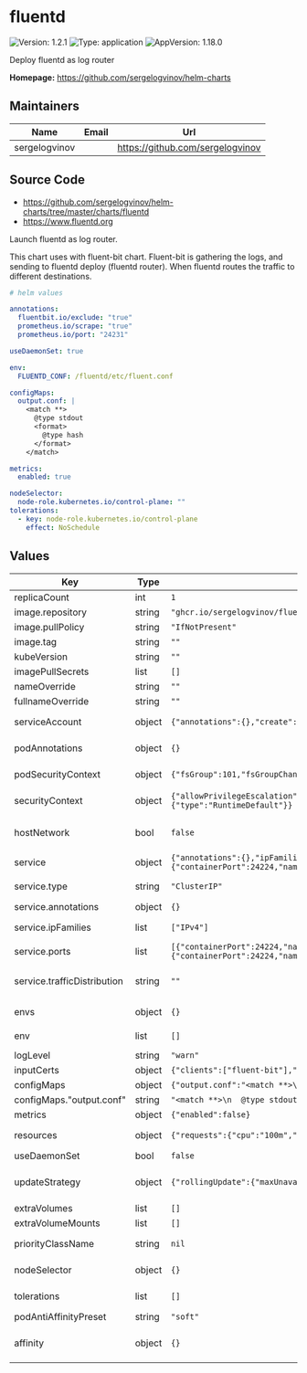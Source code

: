 # fluentd

![Version: 1.2.1](https://img.shields.io/badge/Version-1.2.1-informational?style=flat-square) ![Type: application](https://img.shields.io/badge/Type-application-informational?style=flat-square) ![AppVersion: 1.18.0](https://img.shields.io/badge/AppVersion-1.18.0-informational?style=flat-square)

Deploy fluentd as log router

**Homepage:** <https://github.com/sergelogvinov/helm-charts>

## Maintainers

| Name | Email | Url |
| ---- | ------ | --- |
| sergelogvinov |  | <https://github.com/sergelogvinov> |

## Source Code

* <https://github.com/sergelogvinov/helm-charts/tree/master/charts/fluentd>
* <https://www.fluentd.org>

Launch fluentd as log router.

This chart uses with fluent-bit chart.
Fluent-bit is gathering the logs, and sending to fluentd deploy (fluentd router).
When fluentd routes the traffic to different destinations.

```yaml
# helm values

annotations:
  fluentbit.io/exclude: "true"
  prometheus.io/scrape: "true"
  prometheus.io/port: "24231"

useDaemonSet: true

env:
  FLUENTD_CONF: /fluentd/etc/fluent.conf

configMaps:
  output.conf: |
    <match **>
      @type stdout
      <format>
        @type hash
      </format>
    </match>

metrics:
  enabled: true

nodeSelector:
  node-role.kubernetes.io/control-plane: ""
tolerations:
  - key: node-role.kubernetes.io/control-plane
    effect: NoSchedule
```

## Values

| Key | Type | Default | Description |
|-----|------|---------|-------------|
| replicaCount | int | `1` |  |
| image.repository | string | `"ghcr.io/sergelogvinov/fluentd"` |  |
| image.pullPolicy | string | `"IfNotPresent"` |  |
| image.tag | string | `""` |  |
| kubeVersion | string | `""` |  |
| imagePullSecrets | list | `[]` |  |
| nameOverride | string | `""` |  |
| fullnameOverride | string | `""` |  |
| serviceAccount | object | `{"annotations":{},"create":true,"name":""}` | Pods Service Account. ref: https://kubernetes.io/docs/tasks/configure-pod-container/configure-service-account/ |
| podAnnotations | object | `{}` | Annotations for pod. ref: https://kubernetes.io/docs/concepts/overview/working-with-objects/annotations/ example: `fluentbit.io/exclude: 'true'` |
| podSecurityContext | object | `{"fsGroup":101,"fsGroupChangePolicy":"OnRootMismatch","runAsGroup":101,"runAsNonRoot":true,"runAsUser":100}` | Pod Security Context. ref: https://kubernetes.io/docs/tasks/configure-pod-container/security-context/#set-the-security-context-for-a-pod |
| securityContext | object | `{"allowPrivilegeEscalation":false,"capabilities":{"drop":["ALL"]},"seccompProfile":{"type":"RuntimeDefault"}}` | Container Security Context. ref: https://kubernetes.io/docs/tasks/configure-pod-container/security-context/#set-the-security-context-for-a-pod |
| hostNetwork | bool | `false` | Use host's network namespace. ref: https://kubernetes.io/docs/concepts/policy/pod-security-policy/#host-namespaces |
| service | object | `{"annotations":{},"ipFamilies":["IPv4"],"ports":[{"containerPort":24224,"name":"fluentd","protocol":"TCP"},{"containerPort":24224,"name":"heartbeat","protocol":"UDP"}],"trafficDistribution":"","type":"ClusterIP"}` | Service parameters ref: https://kubernetes.io/docs/user-guide/services/ |
| service.type | string | `"ClusterIP"` | Service type ref: https://kubernetes.io/docs/concepts/services-networking/service/#publishing-services-service-types |
| service.annotations | object | `{}` | Annotations for service |
| service.ipFamilies | list | `["IPv4"]` | IP families for service possible values: IPv4, IPv6 ref: https://kubernetes.io/docs/concepts/services-networking/dual-stack/ |
| service.ports | list | `[{"containerPort":24224,"name":"fluentd","protocol":"TCP"},{"containerPort":24224,"name":"heartbeat","protocol":"UDP"}]` | Service ports |
| service.trafficDistribution | string | `""` | The traffic distribution for the service. possible values: PreferClose ref: https://kubernetes.io/docs/concepts/services-networking/service/#traffic-distribution |
| envs | object | `{}` | Deployment environment variables example: `FLUENTD_CONF: /fluentd/etc/fluent.conf` |
| env | list | `[]` | Deployment environment variables example: `- name: AWS_ACCESS_KEY_ID value: ABC` |
| logLevel | string | `"warn"` |  |
| inputCerts | object | `{"clients":["fluent-bit"],"create":false}` | Use tls connection for input port ref: https://docs.fluentd.org/input/forward |
| configMaps | object | `{"output.conf":"<match **>\n  @type stdout\n</match>\n"}` | Fluentd configuration ref: https://docs.fluentd.org/configuration |
| configMaps."output.conf" | string | `"<match **>\n  @type stdout\n</match>\n"` | Output rules |
| metrics | object | `{"enabled":false}` | Expose prometheus metrics |
| resources | object | `{"requests":{"cpu":"100m","memory":"128Mi"}}` | Resource requests and limits. ref: https://kubernetes.io/docs/user-guide/compute-resources/ |
| useDaemonSet | bool | `false` | Use a daemonset instead of a deployment |
| updateStrategy | object | `{"rollingUpdate":{"maxUnavailable":1},"type":"RollingUpdate"}` | Pod deployment update strategy type. ref: https://kubernetes.io/docs/concepts/workloads/controllers/deployment/#updating-a-deployment |
| extraVolumes | list | `[]` |  |
| extraVolumeMounts | list | `[]` |  |
| priorityClassName | string | `nil` | Priority Class Name ref: https://kubernetes.io/docs/concepts/configuration/pod-priority-preemption/#priorityclass |
| nodeSelector | object | `{}` | Node labels for pod assignment. ref: https://kubernetes.io/docs/user-guide/node-selection/ |
| tolerations | list | `[]` | Tolerations for pod assignment. ref: https://kubernetes.io/docs/concepts/configuration/taint-and-toleration/ |
| podAntiAffinityPreset | string | `"soft"` | Pod Anti Affinity soft/hard |
| affinity | object | `{}` | Affinity for pod assignment. ref: https://kubernetes.io/docs/concepts/configuration/assign-pod-node/#affinity-and-anti-affinity |
